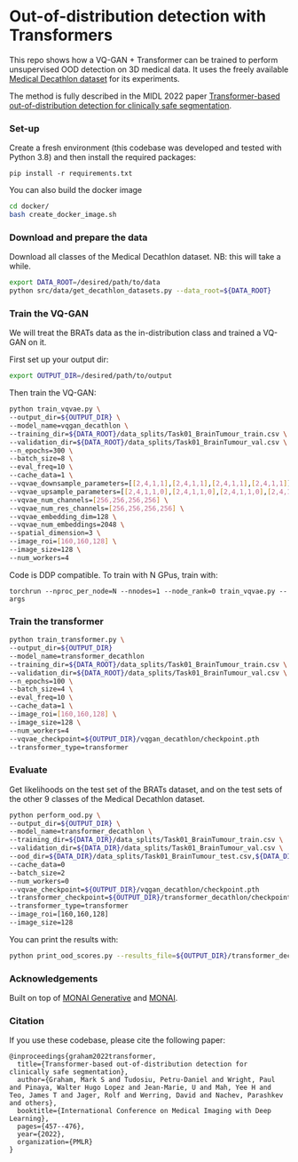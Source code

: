 # Out-of-distribution detection with Transformers

This repo shows how a VQ-GAN + Transformer can be trained to perform unsupervised OOD detection on 3D medical data. It uses the freely available [Medical Decathlon dataset](http://medicaldecathlon.com/) for its experiments.

The method is fully  described in the MIDL 2022 paper [Transformer-based out-of-distribution detection for clinically safe segmentation](https://proceedings.mlr.press/v172/graham22a).

### Set-up
Create a fresh environment (this codebase was developed and tested with Python 3.8) and then install the required packages:

```pip install -r requirements.txt```

You can also build the docker image
```bash
cd docker/
bash create_docker_image.sh
```

### Download and prepare the data
Download all classes of the Medical Decathlon dataset. NB: this will take a while.

```bash
export DATA_ROOT=/desired/path/to/data
python src/data/get_decathlon_datasets.py --data_root=${DATA_ROOT}
```


### Train the VQ-GAN
We will treat the BRATs data as the in-distribution class and trained a VQ-GAN on it.

First set up your output dir:
```bash
export OUTPUT_DIR=/desired/path/to/output
```

Then train the VQ-GAN:
```bash
python train_vqvae.py \
--output_dir=${OUTPUT_DIR} \
--model_name=vqgan_decathlon \
--training_dir=${DATA_ROOT}/data_splits/Task01_BrainTumour_train.csv \
--validation_dir=${DATA_ROOT}/data_splits/Task01_BrainTumour_val.csv \
--n_epochs=300 \
--batch_size=8 \
--eval_freq=10 \
--cache_data=1 \
--vqvae_downsample_parameters=[[2,4,1,1],[2,4,1,1],[2,4,1,1],[2,4,1,1]] \
--vqvae_upsample_parameters=[[2,4,1,1,0],[2,4,1,1,0],[2,4,1,1,0],[2,4,1,1,0]] \
--vqvae_num_channels=[256,256,256,256] \
--vqvae_num_res_channels=[256,256,256,256] \
--vqvae_embedding_dim=128 \
--vqvae_num_embeddings=2048 \
--spatial_dimension=3 \
--image_roi=[160,160,128] \
--image_size=128 \
--num_workers=4
```

Code is DDP compatible. To train with N GPus, train with:

`torchrun --nproc_per_node=N --nnodes=1 --node_rank=0 train_vqvae.py --args`

### Train the transformer
```bash
python train_transformer.py \
--output_dir=${OUTPUT_DIR}
--model_name=transformer_decathlon
--training_dir=${DATA_ROOT}/data_splits/Task01_BrainTumour_train.csv \
--validation_dir=${DATA_ROOT}/data_splits/Task01_BrainTumour_val.csv \
--n_epochs=100 \
--batch_size=4 \
--eval_freq=10 \
--cache_data=1 \
--image_roi=[160,160,128] \
--image_size=128 \
--num_workers=4
--vqvae_checkpoint=${OUTPUT_DIR}/vqgan_decathlon/checkpoint.pth
--transformer_type=transformer
```
### Evaluate
Get likelihoods on the test set of the BRATs dataset, and on the test sets of the other 9 classes of the Medical Decathlon dataset.
```bash
python perform_ood.py \
--output_dir=${OUTPUT_DIR} \
--model_name=transformer_decathlon \
--training_dir=${DATA_DIR}/data_splits/Task01_BrainTumour_train.csv \
--validation_dir=${DATA_DIR}/data_splits/Task01_BrainTumour_val.csv \
--ood_dir=${DATA_DIR}/data_splits/Task01_BrainTumour_test.csv,${DATA_DIR}/data_splits/Task02_Heart_test.csv,${DATA_DIR}/data_splits/Task04_Hippocampus_test.csv,${DATA_DIR}/data_splits/Task05_Prostate_test.csv,${DATA_DIR}/data_splits/Task06_Lung_test.csv,${DATA_DIR}/data_splits/Task07_Pancreas_test.csv,${DATA_DIR}/data_splits/Task08_HepaticVessel_test.csv,${DATA_DIR}/data_splits/Task09_Spleen_test.csv,${DATA_DIR}/data_splits/Task10_Colon_test.csv
--cache_data=0
--batch_size=2
--num_workers=0
--vqvae_checkpoint=${OUTPUT_DIR}/vqgan_decathlon/checkpoint.pth
--transformer_checkpoint=${OUTPUT_DIR}/transformer_decathlon/checkpoint.pth
--transformer_type=transformer
--image_roi=[160,160,128]
--image_size=128
```

You can print the results with:
```bash
python print_ood_scores.py --results_file=${OUTPUT_DIR}/transformer_decathlon/results.csv
```

### Acknowledgements
Built on top of [MONAI Generative](https://github.com/Project-MONAI/GenerativeModels) and [MONAI](https://github.com/Project-MONAI/MONAI).

### Citation
If you use these codebase, please cite the following paper:
```
@inproceedings{graham2022transformer,
  title={Transformer-based out-of-distribution detection for clinically safe segmentation},
  author={Graham, Mark S and Tudosiu, Petru-Daniel and Wright, Paul and Pinaya, Walter Hugo Lopez and Jean-Marie, U and Mah, Yee H and Teo, James T and Jager, Rolf and Werring, David and Nachev, Parashkev and others},
  booktitle={International Conference on Medical Imaging with Deep Learning},
  pages={457--476},
  year={2022},
  organization={PMLR}
}
```
